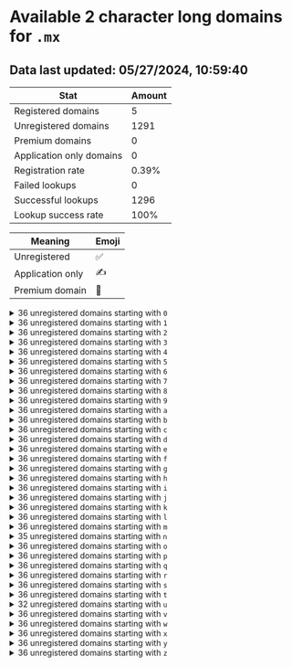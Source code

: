 # Available 2 character long domains for `.mx`

## Data last updated: 05/27/2024, 10:59:40

|Stat|Amount|
|--|--|
|Registered domains|5|
|Unregistered domains|1291|
|Premium domains|0|
|Application only domains|0|
|Registration rate|0.39%|
|Failed lookups|0|
|Successful lookups|1296|
|Lookup success rate|100%|


|Meaning|Emoji|
|--|--|
|Unregistered|:white_check_mark:|
|Application only|:writing_hand:|
|Premium domain|:gem:|

<details>
<summary>36 unregistered domains starting with <bold><code>0</code></bold></summary>

|Type|Domain|
|--|--|
|:white_check_mark:|`00.mx`|
|:white_check_mark:|`01.mx`|
|:white_check_mark:|`02.mx`|
|:white_check_mark:|`03.mx`|
|:white_check_mark:|`04.mx`|
|:white_check_mark:|`05.mx`|
|:white_check_mark:|`06.mx`|
|:white_check_mark:|`07.mx`|
|:white_check_mark:|`08.mx`|
|:white_check_mark:|`09.mx`|
|:white_check_mark:|`0a.mx`|
|:white_check_mark:|`0b.mx`|
|:white_check_mark:|`0c.mx`|
|:white_check_mark:|`0d.mx`|
|:white_check_mark:|`0e.mx`|
|:white_check_mark:|`0f.mx`|
|:white_check_mark:|`0g.mx`|
|:white_check_mark:|`0h.mx`|
|:white_check_mark:|`0i.mx`|
|:white_check_mark:|`0j.mx`|
|:white_check_mark:|`0k.mx`|
|:white_check_mark:|`0l.mx`|
|:white_check_mark:|`0m.mx`|
|:white_check_mark:|`0n.mx`|
|:white_check_mark:|`0o.mx`|
|:white_check_mark:|`0p.mx`|
|:white_check_mark:|`0q.mx`|
|:white_check_mark:|`0r.mx`|
|:white_check_mark:|`0s.mx`|
|:white_check_mark:|`0t.mx`|
|:white_check_mark:|`0u.mx`|
|:white_check_mark:|`0v.mx`|
|:white_check_mark:|`0w.mx`|
|:white_check_mark:|`0x.mx`|
|:white_check_mark:|`0y.mx`|
|:white_check_mark:|`0z.mx`|
</details>
<details>
<summary>36 unregistered domains starting with <bold><code>1</code></bold></summary>

|Type|Domain|
|--|--|
|:white_check_mark:|`10.mx`|
|:white_check_mark:|`11.mx`|
|:white_check_mark:|`12.mx`|
|:white_check_mark:|`13.mx`|
|:white_check_mark:|`14.mx`|
|:white_check_mark:|`15.mx`|
|:white_check_mark:|`16.mx`|
|:white_check_mark:|`17.mx`|
|:white_check_mark:|`18.mx`|
|:white_check_mark:|`19.mx`|
|:white_check_mark:|`1a.mx`|
|:white_check_mark:|`1b.mx`|
|:white_check_mark:|`1c.mx`|
|:white_check_mark:|`1d.mx`|
|:white_check_mark:|`1e.mx`|
|:white_check_mark:|`1f.mx`|
|:white_check_mark:|`1g.mx`|
|:white_check_mark:|`1h.mx`|
|:white_check_mark:|`1i.mx`|
|:white_check_mark:|`1j.mx`|
|:white_check_mark:|`1k.mx`|
|:white_check_mark:|`1l.mx`|
|:white_check_mark:|`1m.mx`|
|:white_check_mark:|`1n.mx`|
|:white_check_mark:|`1o.mx`|
|:white_check_mark:|`1p.mx`|
|:white_check_mark:|`1q.mx`|
|:white_check_mark:|`1r.mx`|
|:white_check_mark:|`1s.mx`|
|:white_check_mark:|`1t.mx`|
|:white_check_mark:|`1u.mx`|
|:white_check_mark:|`1v.mx`|
|:white_check_mark:|`1w.mx`|
|:white_check_mark:|`1x.mx`|
|:white_check_mark:|`1y.mx`|
|:white_check_mark:|`1z.mx`|
</details>
<details>
<summary>36 unregistered domains starting with <bold><code>2</code></bold></summary>

|Type|Domain|
|--|--|
|:white_check_mark:|`20.mx`|
|:white_check_mark:|`21.mx`|
|:white_check_mark:|`22.mx`|
|:white_check_mark:|`23.mx`|
|:white_check_mark:|`24.mx`|
|:white_check_mark:|`25.mx`|
|:white_check_mark:|`26.mx`|
|:white_check_mark:|`27.mx`|
|:white_check_mark:|`28.mx`|
|:white_check_mark:|`29.mx`|
|:white_check_mark:|`2a.mx`|
|:white_check_mark:|`2b.mx`|
|:white_check_mark:|`2c.mx`|
|:white_check_mark:|`2d.mx`|
|:white_check_mark:|`2e.mx`|
|:white_check_mark:|`2f.mx`|
|:white_check_mark:|`2g.mx`|
|:white_check_mark:|`2h.mx`|
|:white_check_mark:|`2i.mx`|
|:white_check_mark:|`2j.mx`|
|:white_check_mark:|`2k.mx`|
|:white_check_mark:|`2l.mx`|
|:white_check_mark:|`2m.mx`|
|:white_check_mark:|`2n.mx`|
|:white_check_mark:|`2o.mx`|
|:white_check_mark:|`2p.mx`|
|:white_check_mark:|`2q.mx`|
|:white_check_mark:|`2r.mx`|
|:white_check_mark:|`2s.mx`|
|:white_check_mark:|`2t.mx`|
|:white_check_mark:|`2u.mx`|
|:white_check_mark:|`2v.mx`|
|:white_check_mark:|`2w.mx`|
|:white_check_mark:|`2x.mx`|
|:white_check_mark:|`2y.mx`|
|:white_check_mark:|`2z.mx`|
</details>
<details>
<summary>36 unregistered domains starting with <bold><code>3</code></bold></summary>

|Type|Domain|
|--|--|
|:white_check_mark:|`30.mx`|
|:white_check_mark:|`31.mx`|
|:white_check_mark:|`32.mx`|
|:white_check_mark:|`33.mx`|
|:white_check_mark:|`34.mx`|
|:white_check_mark:|`35.mx`|
|:white_check_mark:|`36.mx`|
|:white_check_mark:|`37.mx`|
|:white_check_mark:|`38.mx`|
|:white_check_mark:|`39.mx`|
|:white_check_mark:|`3a.mx`|
|:white_check_mark:|`3b.mx`|
|:white_check_mark:|`3c.mx`|
|:white_check_mark:|`3d.mx`|
|:white_check_mark:|`3e.mx`|
|:white_check_mark:|`3f.mx`|
|:white_check_mark:|`3g.mx`|
|:white_check_mark:|`3h.mx`|
|:white_check_mark:|`3i.mx`|
|:white_check_mark:|`3j.mx`|
|:white_check_mark:|`3k.mx`|
|:white_check_mark:|`3l.mx`|
|:white_check_mark:|`3m.mx`|
|:white_check_mark:|`3n.mx`|
|:white_check_mark:|`3o.mx`|
|:white_check_mark:|`3p.mx`|
|:white_check_mark:|`3q.mx`|
|:white_check_mark:|`3r.mx`|
|:white_check_mark:|`3s.mx`|
|:white_check_mark:|`3t.mx`|
|:white_check_mark:|`3u.mx`|
|:white_check_mark:|`3v.mx`|
|:white_check_mark:|`3w.mx`|
|:white_check_mark:|`3x.mx`|
|:white_check_mark:|`3y.mx`|
|:white_check_mark:|`3z.mx`|
</details>
<details>
<summary>36 unregistered domains starting with <bold><code>4</code></bold></summary>

|Type|Domain|
|--|--|
|:white_check_mark:|`40.mx`|
|:white_check_mark:|`41.mx`|
|:white_check_mark:|`42.mx`|
|:white_check_mark:|`43.mx`|
|:white_check_mark:|`44.mx`|
|:white_check_mark:|`45.mx`|
|:white_check_mark:|`46.mx`|
|:white_check_mark:|`47.mx`|
|:white_check_mark:|`48.mx`|
|:white_check_mark:|`49.mx`|
|:white_check_mark:|`4a.mx`|
|:white_check_mark:|`4b.mx`|
|:white_check_mark:|`4c.mx`|
|:white_check_mark:|`4d.mx`|
|:white_check_mark:|`4e.mx`|
|:white_check_mark:|`4f.mx`|
|:white_check_mark:|`4g.mx`|
|:white_check_mark:|`4h.mx`|
|:white_check_mark:|`4i.mx`|
|:white_check_mark:|`4j.mx`|
|:white_check_mark:|`4k.mx`|
|:white_check_mark:|`4l.mx`|
|:white_check_mark:|`4m.mx`|
|:white_check_mark:|`4n.mx`|
|:white_check_mark:|`4o.mx`|
|:white_check_mark:|`4p.mx`|
|:white_check_mark:|`4q.mx`|
|:white_check_mark:|`4r.mx`|
|:white_check_mark:|`4s.mx`|
|:white_check_mark:|`4t.mx`|
|:white_check_mark:|`4u.mx`|
|:white_check_mark:|`4v.mx`|
|:white_check_mark:|`4w.mx`|
|:white_check_mark:|`4x.mx`|
|:white_check_mark:|`4y.mx`|
|:white_check_mark:|`4z.mx`|
</details>
<details>
<summary>36 unregistered domains starting with <bold><code>5</code></bold></summary>

|Type|Domain|
|--|--|
|:white_check_mark:|`50.mx`|
|:white_check_mark:|`51.mx`|
|:white_check_mark:|`52.mx`|
|:white_check_mark:|`53.mx`|
|:white_check_mark:|`54.mx`|
|:white_check_mark:|`55.mx`|
|:white_check_mark:|`56.mx`|
|:white_check_mark:|`57.mx`|
|:white_check_mark:|`58.mx`|
|:white_check_mark:|`59.mx`|
|:white_check_mark:|`5a.mx`|
|:white_check_mark:|`5b.mx`|
|:white_check_mark:|`5c.mx`|
|:white_check_mark:|`5d.mx`|
|:white_check_mark:|`5e.mx`|
|:white_check_mark:|`5f.mx`|
|:white_check_mark:|`5g.mx`|
|:white_check_mark:|`5h.mx`|
|:white_check_mark:|`5i.mx`|
|:white_check_mark:|`5j.mx`|
|:white_check_mark:|`5k.mx`|
|:white_check_mark:|`5l.mx`|
|:white_check_mark:|`5m.mx`|
|:white_check_mark:|`5n.mx`|
|:white_check_mark:|`5o.mx`|
|:white_check_mark:|`5p.mx`|
|:white_check_mark:|`5q.mx`|
|:white_check_mark:|`5r.mx`|
|:white_check_mark:|`5s.mx`|
|:white_check_mark:|`5t.mx`|
|:white_check_mark:|`5u.mx`|
|:white_check_mark:|`5v.mx`|
|:white_check_mark:|`5w.mx`|
|:white_check_mark:|`5x.mx`|
|:white_check_mark:|`5y.mx`|
|:white_check_mark:|`5z.mx`|
</details>
<details>
<summary>36 unregistered domains starting with <bold><code>6</code></bold></summary>

|Type|Domain|
|--|--|
|:white_check_mark:|`60.mx`|
|:white_check_mark:|`61.mx`|
|:white_check_mark:|`62.mx`|
|:white_check_mark:|`63.mx`|
|:white_check_mark:|`64.mx`|
|:white_check_mark:|`65.mx`|
|:white_check_mark:|`66.mx`|
|:white_check_mark:|`67.mx`|
|:white_check_mark:|`68.mx`|
|:white_check_mark:|`69.mx`|
|:white_check_mark:|`6a.mx`|
|:white_check_mark:|`6b.mx`|
|:white_check_mark:|`6c.mx`|
|:white_check_mark:|`6d.mx`|
|:white_check_mark:|`6e.mx`|
|:white_check_mark:|`6f.mx`|
|:white_check_mark:|`6g.mx`|
|:white_check_mark:|`6h.mx`|
|:white_check_mark:|`6i.mx`|
|:white_check_mark:|`6j.mx`|
|:white_check_mark:|`6k.mx`|
|:white_check_mark:|`6l.mx`|
|:white_check_mark:|`6m.mx`|
|:white_check_mark:|`6n.mx`|
|:white_check_mark:|`6o.mx`|
|:white_check_mark:|`6p.mx`|
|:white_check_mark:|`6q.mx`|
|:white_check_mark:|`6r.mx`|
|:white_check_mark:|`6s.mx`|
|:white_check_mark:|`6t.mx`|
|:white_check_mark:|`6u.mx`|
|:white_check_mark:|`6v.mx`|
|:white_check_mark:|`6w.mx`|
|:white_check_mark:|`6x.mx`|
|:white_check_mark:|`6y.mx`|
|:white_check_mark:|`6z.mx`|
</details>
<details>
<summary>36 unregistered domains starting with <bold><code>7</code></bold></summary>

|Type|Domain|
|--|--|
|:white_check_mark:|`70.mx`|
|:white_check_mark:|`71.mx`|
|:white_check_mark:|`72.mx`|
|:white_check_mark:|`73.mx`|
|:white_check_mark:|`74.mx`|
|:white_check_mark:|`75.mx`|
|:white_check_mark:|`76.mx`|
|:white_check_mark:|`77.mx`|
|:white_check_mark:|`78.mx`|
|:white_check_mark:|`79.mx`|
|:white_check_mark:|`7a.mx`|
|:white_check_mark:|`7b.mx`|
|:white_check_mark:|`7c.mx`|
|:white_check_mark:|`7d.mx`|
|:white_check_mark:|`7e.mx`|
|:white_check_mark:|`7f.mx`|
|:white_check_mark:|`7g.mx`|
|:white_check_mark:|`7h.mx`|
|:white_check_mark:|`7i.mx`|
|:white_check_mark:|`7j.mx`|
|:white_check_mark:|`7k.mx`|
|:white_check_mark:|`7l.mx`|
|:white_check_mark:|`7m.mx`|
|:white_check_mark:|`7n.mx`|
|:white_check_mark:|`7o.mx`|
|:white_check_mark:|`7p.mx`|
|:white_check_mark:|`7q.mx`|
|:white_check_mark:|`7r.mx`|
|:white_check_mark:|`7s.mx`|
|:white_check_mark:|`7t.mx`|
|:white_check_mark:|`7u.mx`|
|:white_check_mark:|`7v.mx`|
|:white_check_mark:|`7w.mx`|
|:white_check_mark:|`7x.mx`|
|:white_check_mark:|`7y.mx`|
|:white_check_mark:|`7z.mx`|
</details>
<details>
<summary>36 unregistered domains starting with <bold><code>8</code></bold></summary>

|Type|Domain|
|--|--|
|:white_check_mark:|`80.mx`|
|:white_check_mark:|`81.mx`|
|:white_check_mark:|`82.mx`|
|:white_check_mark:|`83.mx`|
|:white_check_mark:|`84.mx`|
|:white_check_mark:|`85.mx`|
|:white_check_mark:|`86.mx`|
|:white_check_mark:|`87.mx`|
|:white_check_mark:|`88.mx`|
|:white_check_mark:|`89.mx`|
|:white_check_mark:|`8a.mx`|
|:white_check_mark:|`8b.mx`|
|:white_check_mark:|`8c.mx`|
|:white_check_mark:|`8d.mx`|
|:white_check_mark:|`8e.mx`|
|:white_check_mark:|`8f.mx`|
|:white_check_mark:|`8g.mx`|
|:white_check_mark:|`8h.mx`|
|:white_check_mark:|`8i.mx`|
|:white_check_mark:|`8j.mx`|
|:white_check_mark:|`8k.mx`|
|:white_check_mark:|`8l.mx`|
|:white_check_mark:|`8m.mx`|
|:white_check_mark:|`8n.mx`|
|:white_check_mark:|`8o.mx`|
|:white_check_mark:|`8p.mx`|
|:white_check_mark:|`8q.mx`|
|:white_check_mark:|`8r.mx`|
|:white_check_mark:|`8s.mx`|
|:white_check_mark:|`8t.mx`|
|:white_check_mark:|`8u.mx`|
|:white_check_mark:|`8v.mx`|
|:white_check_mark:|`8w.mx`|
|:white_check_mark:|`8x.mx`|
|:white_check_mark:|`8y.mx`|
|:white_check_mark:|`8z.mx`|
</details>
<details>
<summary>36 unregistered domains starting with <bold><code>9</code></bold></summary>

|Type|Domain|
|--|--|
|:white_check_mark:|`90.mx`|
|:white_check_mark:|`91.mx`|
|:white_check_mark:|`92.mx`|
|:white_check_mark:|`93.mx`|
|:white_check_mark:|`94.mx`|
|:white_check_mark:|`95.mx`|
|:white_check_mark:|`96.mx`|
|:white_check_mark:|`97.mx`|
|:white_check_mark:|`98.mx`|
|:white_check_mark:|`99.mx`|
|:white_check_mark:|`9a.mx`|
|:white_check_mark:|`9b.mx`|
|:white_check_mark:|`9c.mx`|
|:white_check_mark:|`9d.mx`|
|:white_check_mark:|`9e.mx`|
|:white_check_mark:|`9f.mx`|
|:white_check_mark:|`9g.mx`|
|:white_check_mark:|`9h.mx`|
|:white_check_mark:|`9i.mx`|
|:white_check_mark:|`9j.mx`|
|:white_check_mark:|`9k.mx`|
|:white_check_mark:|`9l.mx`|
|:white_check_mark:|`9m.mx`|
|:white_check_mark:|`9n.mx`|
|:white_check_mark:|`9o.mx`|
|:white_check_mark:|`9p.mx`|
|:white_check_mark:|`9q.mx`|
|:white_check_mark:|`9r.mx`|
|:white_check_mark:|`9s.mx`|
|:white_check_mark:|`9t.mx`|
|:white_check_mark:|`9u.mx`|
|:white_check_mark:|`9v.mx`|
|:white_check_mark:|`9w.mx`|
|:white_check_mark:|`9x.mx`|
|:white_check_mark:|`9y.mx`|
|:white_check_mark:|`9z.mx`|
</details>
<details>
<summary>36 unregistered domains starting with <bold><code>a</code></bold></summary>

|Type|Domain|
|--|--|
|:white_check_mark:|`a0.mx`|
|:white_check_mark:|`a1.mx`|
|:white_check_mark:|`a2.mx`|
|:white_check_mark:|`a3.mx`|
|:white_check_mark:|`a4.mx`|
|:white_check_mark:|`a5.mx`|
|:white_check_mark:|`a6.mx`|
|:white_check_mark:|`a7.mx`|
|:white_check_mark:|`a8.mx`|
|:white_check_mark:|`a9.mx`|
|:white_check_mark:|`aa.mx`|
|:white_check_mark:|`ab.mx`|
|:white_check_mark:|`ac.mx`|
|:white_check_mark:|`ad.mx`|
|:white_check_mark:|`ae.mx`|
|:white_check_mark:|`af.mx`|
|:white_check_mark:|`ag.mx`|
|:white_check_mark:|`ah.mx`|
|:white_check_mark:|`ai.mx`|
|:white_check_mark:|`aj.mx`|
|:white_check_mark:|`ak.mx`|
|:white_check_mark:|`al.mx`|
|:white_check_mark:|`am.mx`|
|:white_check_mark:|`an.mx`|
|:white_check_mark:|`ao.mx`|
|:white_check_mark:|`ap.mx`|
|:white_check_mark:|`aq.mx`|
|:white_check_mark:|`ar.mx`|
|:white_check_mark:|`as.mx`|
|:white_check_mark:|`at.mx`|
|:white_check_mark:|`au.mx`|
|:white_check_mark:|`av.mx`|
|:white_check_mark:|`aw.mx`|
|:white_check_mark:|`ax.mx`|
|:white_check_mark:|`ay.mx`|
|:white_check_mark:|`az.mx`|
</details>
<details>
<summary>36 unregistered domains starting with <bold><code>b</code></bold></summary>

|Type|Domain|
|--|--|
|:white_check_mark:|`b0.mx`|
|:white_check_mark:|`b1.mx`|
|:white_check_mark:|`b2.mx`|
|:white_check_mark:|`b3.mx`|
|:white_check_mark:|`b4.mx`|
|:white_check_mark:|`b5.mx`|
|:white_check_mark:|`b6.mx`|
|:white_check_mark:|`b7.mx`|
|:white_check_mark:|`b8.mx`|
|:white_check_mark:|`b9.mx`|
|:white_check_mark:|`ba.mx`|
|:white_check_mark:|`bb.mx`|
|:white_check_mark:|`bc.mx`|
|:white_check_mark:|`bd.mx`|
|:white_check_mark:|`be.mx`|
|:white_check_mark:|`bf.mx`|
|:white_check_mark:|`bg.mx`|
|:white_check_mark:|`bh.mx`|
|:white_check_mark:|`bi.mx`|
|:white_check_mark:|`bj.mx`|
|:white_check_mark:|`bk.mx`|
|:white_check_mark:|`bl.mx`|
|:white_check_mark:|`bm.mx`|
|:white_check_mark:|`bn.mx`|
|:white_check_mark:|`bo.mx`|
|:white_check_mark:|`bp.mx`|
|:white_check_mark:|`bq.mx`|
|:white_check_mark:|`br.mx`|
|:white_check_mark:|`bs.mx`|
|:white_check_mark:|`bt.mx`|
|:white_check_mark:|`bu.mx`|
|:white_check_mark:|`bv.mx`|
|:white_check_mark:|`bw.mx`|
|:white_check_mark:|`bx.mx`|
|:white_check_mark:|`by.mx`|
|:white_check_mark:|`bz.mx`|
</details>
<details>
<summary>36 unregistered domains starting with <bold><code>c</code></bold></summary>

|Type|Domain|
|--|--|
|:white_check_mark:|`c0.mx`|
|:white_check_mark:|`c1.mx`|
|:white_check_mark:|`c2.mx`|
|:white_check_mark:|`c3.mx`|
|:white_check_mark:|`c4.mx`|
|:white_check_mark:|`c5.mx`|
|:white_check_mark:|`c6.mx`|
|:white_check_mark:|`c7.mx`|
|:white_check_mark:|`c8.mx`|
|:white_check_mark:|`c9.mx`|
|:white_check_mark:|`ca.mx`|
|:white_check_mark:|`cb.mx`|
|:white_check_mark:|`cc.mx`|
|:white_check_mark:|`cd.mx`|
|:white_check_mark:|`ce.mx`|
|:white_check_mark:|`cf.mx`|
|:white_check_mark:|`cg.mx`|
|:white_check_mark:|`ch.mx`|
|:white_check_mark:|`ci.mx`|
|:white_check_mark:|`cj.mx`|
|:white_check_mark:|`ck.mx`|
|:white_check_mark:|`cl.mx`|
|:white_check_mark:|`cm.mx`|
|:white_check_mark:|`cn.mx`|
|:white_check_mark:|`co.mx`|
|:white_check_mark:|`cp.mx`|
|:white_check_mark:|`cq.mx`|
|:white_check_mark:|`cr.mx`|
|:white_check_mark:|`cs.mx`|
|:white_check_mark:|`ct.mx`|
|:white_check_mark:|`cu.mx`|
|:white_check_mark:|`cv.mx`|
|:white_check_mark:|`cw.mx`|
|:white_check_mark:|`cx.mx`|
|:white_check_mark:|`cy.mx`|
|:white_check_mark:|`cz.mx`|
</details>
<details>
<summary>36 unregistered domains starting with <bold><code>d</code></bold></summary>

|Type|Domain|
|--|--|
|:white_check_mark:|`d0.mx`|
|:white_check_mark:|`d1.mx`|
|:white_check_mark:|`d2.mx`|
|:white_check_mark:|`d3.mx`|
|:white_check_mark:|`d4.mx`|
|:white_check_mark:|`d5.mx`|
|:white_check_mark:|`d6.mx`|
|:white_check_mark:|`d7.mx`|
|:white_check_mark:|`d8.mx`|
|:white_check_mark:|`d9.mx`|
|:white_check_mark:|`da.mx`|
|:white_check_mark:|`db.mx`|
|:white_check_mark:|`dc.mx`|
|:white_check_mark:|`dd.mx`|
|:white_check_mark:|`de.mx`|
|:white_check_mark:|`df.mx`|
|:white_check_mark:|`dg.mx`|
|:white_check_mark:|`dh.mx`|
|:white_check_mark:|`di.mx`|
|:white_check_mark:|`dj.mx`|
|:white_check_mark:|`dk.mx`|
|:white_check_mark:|`dl.mx`|
|:white_check_mark:|`dm.mx`|
|:white_check_mark:|`dn.mx`|
|:white_check_mark:|`do.mx`|
|:white_check_mark:|`dp.mx`|
|:white_check_mark:|`dq.mx`|
|:white_check_mark:|`dr.mx`|
|:white_check_mark:|`ds.mx`|
|:white_check_mark:|`dt.mx`|
|:white_check_mark:|`du.mx`|
|:white_check_mark:|`dv.mx`|
|:white_check_mark:|`dw.mx`|
|:white_check_mark:|`dx.mx`|
|:white_check_mark:|`dy.mx`|
|:white_check_mark:|`dz.mx`|
</details>
<details>
<summary>36 unregistered domains starting with <bold><code>e</code></bold></summary>

|Type|Domain|
|--|--|
|:white_check_mark:|`e0.mx`|
|:white_check_mark:|`e1.mx`|
|:white_check_mark:|`e2.mx`|
|:white_check_mark:|`e3.mx`|
|:white_check_mark:|`e4.mx`|
|:white_check_mark:|`e5.mx`|
|:white_check_mark:|`e6.mx`|
|:white_check_mark:|`e7.mx`|
|:white_check_mark:|`e8.mx`|
|:white_check_mark:|`e9.mx`|
|:white_check_mark:|`ea.mx`|
|:white_check_mark:|`eb.mx`|
|:white_check_mark:|`ec.mx`|
|:white_check_mark:|`ed.mx`|
|:white_check_mark:|`ee.mx`|
|:white_check_mark:|`ef.mx`|
|:white_check_mark:|`eg.mx`|
|:white_check_mark:|`eh.mx`|
|:white_check_mark:|`ei.mx`|
|:white_check_mark:|`ej.mx`|
|:white_check_mark:|`ek.mx`|
|:white_check_mark:|`el.mx`|
|:white_check_mark:|`em.mx`|
|:white_check_mark:|`en.mx`|
|:white_check_mark:|`eo.mx`|
|:white_check_mark:|`ep.mx`|
|:white_check_mark:|`eq.mx`|
|:white_check_mark:|`er.mx`|
|:white_check_mark:|`es.mx`|
|:white_check_mark:|`et.mx`|
|:white_check_mark:|`eu.mx`|
|:white_check_mark:|`ev.mx`|
|:white_check_mark:|`ew.mx`|
|:white_check_mark:|`ex.mx`|
|:white_check_mark:|`ey.mx`|
|:white_check_mark:|`ez.mx`|
</details>
<details>
<summary>36 unregistered domains starting with <bold><code>f</code></bold></summary>

|Type|Domain|
|--|--|
|:white_check_mark:|`f0.mx`|
|:white_check_mark:|`f1.mx`|
|:white_check_mark:|`f2.mx`|
|:white_check_mark:|`f3.mx`|
|:white_check_mark:|`f4.mx`|
|:white_check_mark:|`f5.mx`|
|:white_check_mark:|`f6.mx`|
|:white_check_mark:|`f7.mx`|
|:white_check_mark:|`f8.mx`|
|:white_check_mark:|`f9.mx`|
|:white_check_mark:|`fa.mx`|
|:white_check_mark:|`fb.mx`|
|:white_check_mark:|`fc.mx`|
|:white_check_mark:|`fd.mx`|
|:white_check_mark:|`fe.mx`|
|:white_check_mark:|`ff.mx`|
|:white_check_mark:|`fg.mx`|
|:white_check_mark:|`fh.mx`|
|:white_check_mark:|`fi.mx`|
|:white_check_mark:|`fj.mx`|
|:white_check_mark:|`fk.mx`|
|:white_check_mark:|`fl.mx`|
|:white_check_mark:|`fm.mx`|
|:white_check_mark:|`fn.mx`|
|:white_check_mark:|`fo.mx`|
|:white_check_mark:|`fp.mx`|
|:white_check_mark:|`fq.mx`|
|:white_check_mark:|`fr.mx`|
|:white_check_mark:|`fs.mx`|
|:white_check_mark:|`ft.mx`|
|:white_check_mark:|`fu.mx`|
|:white_check_mark:|`fv.mx`|
|:white_check_mark:|`fw.mx`|
|:white_check_mark:|`fx.mx`|
|:white_check_mark:|`fy.mx`|
|:white_check_mark:|`fz.mx`|
</details>
<details>
<summary>36 unregistered domains starting with <bold><code>g</code></bold></summary>

|Type|Domain|
|--|--|
|:white_check_mark:|`g0.mx`|
|:white_check_mark:|`g1.mx`|
|:white_check_mark:|`g2.mx`|
|:white_check_mark:|`g3.mx`|
|:white_check_mark:|`g4.mx`|
|:white_check_mark:|`g5.mx`|
|:white_check_mark:|`g6.mx`|
|:white_check_mark:|`g7.mx`|
|:white_check_mark:|`g8.mx`|
|:white_check_mark:|`g9.mx`|
|:white_check_mark:|`ga.mx`|
|:white_check_mark:|`gb.mx`|
|:white_check_mark:|`gc.mx`|
|:white_check_mark:|`gd.mx`|
|:white_check_mark:|`ge.mx`|
|:white_check_mark:|`gf.mx`|
|:white_check_mark:|`gg.mx`|
|:white_check_mark:|`gh.mx`|
|:white_check_mark:|`gi.mx`|
|:white_check_mark:|`gj.mx`|
|:white_check_mark:|`gk.mx`|
|:white_check_mark:|`gl.mx`|
|:white_check_mark:|`gm.mx`|
|:white_check_mark:|`gn.mx`|
|:white_check_mark:|`go.mx`|
|:white_check_mark:|`gp.mx`|
|:white_check_mark:|`gq.mx`|
|:white_check_mark:|`gr.mx`|
|:white_check_mark:|`gs.mx`|
|:white_check_mark:|`gt.mx`|
|:white_check_mark:|`gu.mx`|
|:white_check_mark:|`gv.mx`|
|:white_check_mark:|`gw.mx`|
|:white_check_mark:|`gx.mx`|
|:white_check_mark:|`gy.mx`|
|:white_check_mark:|`gz.mx`|
</details>
<details>
<summary>36 unregistered domains starting with <bold><code>h</code></bold></summary>

|Type|Domain|
|--|--|
|:white_check_mark:|`h0.mx`|
|:white_check_mark:|`h1.mx`|
|:white_check_mark:|`h2.mx`|
|:white_check_mark:|`h3.mx`|
|:white_check_mark:|`h4.mx`|
|:white_check_mark:|`h5.mx`|
|:white_check_mark:|`h6.mx`|
|:white_check_mark:|`h7.mx`|
|:white_check_mark:|`h8.mx`|
|:white_check_mark:|`h9.mx`|
|:white_check_mark:|`ha.mx`|
|:white_check_mark:|`hb.mx`|
|:white_check_mark:|`hc.mx`|
|:white_check_mark:|`hd.mx`|
|:white_check_mark:|`he.mx`|
|:white_check_mark:|`hf.mx`|
|:white_check_mark:|`hg.mx`|
|:white_check_mark:|`hh.mx`|
|:white_check_mark:|`hi.mx`|
|:white_check_mark:|`hj.mx`|
|:white_check_mark:|`hk.mx`|
|:white_check_mark:|`hl.mx`|
|:white_check_mark:|`hm.mx`|
|:white_check_mark:|`hn.mx`|
|:white_check_mark:|`ho.mx`|
|:white_check_mark:|`hp.mx`|
|:white_check_mark:|`hq.mx`|
|:white_check_mark:|`hr.mx`|
|:white_check_mark:|`hs.mx`|
|:white_check_mark:|`ht.mx`|
|:white_check_mark:|`hu.mx`|
|:white_check_mark:|`hv.mx`|
|:white_check_mark:|`hw.mx`|
|:white_check_mark:|`hx.mx`|
|:white_check_mark:|`hy.mx`|
|:white_check_mark:|`hz.mx`|
</details>
<details>
<summary>36 unregistered domains starting with <bold><code>i</code></bold></summary>

|Type|Domain|
|--|--|
|:white_check_mark:|`i0.mx`|
|:white_check_mark:|`i1.mx`|
|:white_check_mark:|`i2.mx`|
|:white_check_mark:|`i3.mx`|
|:white_check_mark:|`i4.mx`|
|:white_check_mark:|`i5.mx`|
|:white_check_mark:|`i6.mx`|
|:white_check_mark:|`i7.mx`|
|:white_check_mark:|`i8.mx`|
|:white_check_mark:|`i9.mx`|
|:white_check_mark:|`ia.mx`|
|:white_check_mark:|`ib.mx`|
|:white_check_mark:|`ic.mx`|
|:white_check_mark:|`id.mx`|
|:white_check_mark:|`ie.mx`|
|:white_check_mark:|`if.mx`|
|:white_check_mark:|`ig.mx`|
|:white_check_mark:|`ih.mx`|
|:white_check_mark:|`ii.mx`|
|:white_check_mark:|`ij.mx`|
|:white_check_mark:|`ik.mx`|
|:white_check_mark:|`il.mx`|
|:white_check_mark:|`im.mx`|
|:white_check_mark:|`in.mx`|
|:white_check_mark:|`io.mx`|
|:white_check_mark:|`ip.mx`|
|:white_check_mark:|`iq.mx`|
|:white_check_mark:|`ir.mx`|
|:white_check_mark:|`is.mx`|
|:white_check_mark:|`it.mx`|
|:white_check_mark:|`iu.mx`|
|:white_check_mark:|`iv.mx`|
|:white_check_mark:|`iw.mx`|
|:white_check_mark:|`ix.mx`|
|:white_check_mark:|`iy.mx`|
|:white_check_mark:|`iz.mx`|
</details>
<details>
<summary>36 unregistered domains starting with <bold><code>j</code></bold></summary>

|Type|Domain|
|--|--|
|:white_check_mark:|`j0.mx`|
|:white_check_mark:|`j1.mx`|
|:white_check_mark:|`j2.mx`|
|:white_check_mark:|`j3.mx`|
|:white_check_mark:|`j4.mx`|
|:white_check_mark:|`j5.mx`|
|:white_check_mark:|`j6.mx`|
|:white_check_mark:|`j7.mx`|
|:white_check_mark:|`j8.mx`|
|:white_check_mark:|`j9.mx`|
|:white_check_mark:|`ja.mx`|
|:white_check_mark:|`jb.mx`|
|:white_check_mark:|`jc.mx`|
|:white_check_mark:|`jd.mx`|
|:white_check_mark:|`je.mx`|
|:white_check_mark:|`jf.mx`|
|:white_check_mark:|`jg.mx`|
|:white_check_mark:|`jh.mx`|
|:white_check_mark:|`ji.mx`|
|:white_check_mark:|`jj.mx`|
|:white_check_mark:|`jk.mx`|
|:white_check_mark:|`jl.mx`|
|:white_check_mark:|`jm.mx`|
|:white_check_mark:|`jn.mx`|
|:white_check_mark:|`jo.mx`|
|:white_check_mark:|`jp.mx`|
|:white_check_mark:|`jq.mx`|
|:white_check_mark:|`jr.mx`|
|:white_check_mark:|`js.mx`|
|:white_check_mark:|`jt.mx`|
|:white_check_mark:|`ju.mx`|
|:white_check_mark:|`jv.mx`|
|:white_check_mark:|`jw.mx`|
|:white_check_mark:|`jx.mx`|
|:white_check_mark:|`jy.mx`|
|:white_check_mark:|`jz.mx`|
</details>
<details>
<summary>36 unregistered domains starting with <bold><code>k</code></bold></summary>

|Type|Domain|
|--|--|
|:white_check_mark:|`k0.mx`|
|:white_check_mark:|`k1.mx`|
|:white_check_mark:|`k2.mx`|
|:white_check_mark:|`k3.mx`|
|:white_check_mark:|`k4.mx`|
|:white_check_mark:|`k5.mx`|
|:white_check_mark:|`k6.mx`|
|:white_check_mark:|`k7.mx`|
|:white_check_mark:|`k8.mx`|
|:white_check_mark:|`k9.mx`|
|:white_check_mark:|`ka.mx`|
|:white_check_mark:|`kb.mx`|
|:white_check_mark:|`kc.mx`|
|:white_check_mark:|`kd.mx`|
|:white_check_mark:|`ke.mx`|
|:white_check_mark:|`kf.mx`|
|:white_check_mark:|`kg.mx`|
|:white_check_mark:|`kh.mx`|
|:white_check_mark:|`ki.mx`|
|:white_check_mark:|`kj.mx`|
|:white_check_mark:|`kk.mx`|
|:white_check_mark:|`kl.mx`|
|:white_check_mark:|`km.mx`|
|:white_check_mark:|`kn.mx`|
|:white_check_mark:|`ko.mx`|
|:white_check_mark:|`kp.mx`|
|:white_check_mark:|`kq.mx`|
|:white_check_mark:|`kr.mx`|
|:white_check_mark:|`ks.mx`|
|:white_check_mark:|`kt.mx`|
|:white_check_mark:|`ku.mx`|
|:white_check_mark:|`kv.mx`|
|:white_check_mark:|`kw.mx`|
|:white_check_mark:|`kx.mx`|
|:white_check_mark:|`ky.mx`|
|:white_check_mark:|`kz.mx`|
</details>
<details>
<summary>36 unregistered domains starting with <bold><code>l</code></bold></summary>

|Type|Domain|
|--|--|
|:white_check_mark:|`l0.mx`|
|:white_check_mark:|`l1.mx`|
|:white_check_mark:|`l2.mx`|
|:white_check_mark:|`l3.mx`|
|:white_check_mark:|`l4.mx`|
|:white_check_mark:|`l5.mx`|
|:white_check_mark:|`l6.mx`|
|:white_check_mark:|`l7.mx`|
|:white_check_mark:|`l8.mx`|
|:white_check_mark:|`l9.mx`|
|:white_check_mark:|`la.mx`|
|:white_check_mark:|`lb.mx`|
|:white_check_mark:|`lc.mx`|
|:white_check_mark:|`ld.mx`|
|:white_check_mark:|`le.mx`|
|:white_check_mark:|`lf.mx`|
|:white_check_mark:|`lg.mx`|
|:white_check_mark:|`lh.mx`|
|:white_check_mark:|`li.mx`|
|:white_check_mark:|`lj.mx`|
|:white_check_mark:|`lk.mx`|
|:white_check_mark:|`ll.mx`|
|:white_check_mark:|`lm.mx`|
|:white_check_mark:|`ln.mx`|
|:white_check_mark:|`lo.mx`|
|:white_check_mark:|`lp.mx`|
|:white_check_mark:|`lq.mx`|
|:white_check_mark:|`lr.mx`|
|:white_check_mark:|`ls.mx`|
|:white_check_mark:|`lt.mx`|
|:white_check_mark:|`lu.mx`|
|:white_check_mark:|`lv.mx`|
|:white_check_mark:|`lw.mx`|
|:white_check_mark:|`lx.mx`|
|:white_check_mark:|`ly.mx`|
|:white_check_mark:|`lz.mx`|
</details>
<details>
<summary>36 unregistered domains starting with <bold><code>m</code></bold></summary>

|Type|Domain|
|--|--|
|:white_check_mark:|`m0.mx`|
|:white_check_mark:|`m1.mx`|
|:white_check_mark:|`m2.mx`|
|:white_check_mark:|`m3.mx`|
|:white_check_mark:|`m4.mx`|
|:white_check_mark:|`m5.mx`|
|:white_check_mark:|`m6.mx`|
|:white_check_mark:|`m7.mx`|
|:white_check_mark:|`m8.mx`|
|:white_check_mark:|`m9.mx`|
|:white_check_mark:|`ma.mx`|
|:white_check_mark:|`mb.mx`|
|:white_check_mark:|`mc.mx`|
|:white_check_mark:|`md.mx`|
|:white_check_mark:|`me.mx`|
|:white_check_mark:|`mf.mx`|
|:white_check_mark:|`mg.mx`|
|:white_check_mark:|`mh.mx`|
|:white_check_mark:|`mi.mx`|
|:white_check_mark:|`mj.mx`|
|:white_check_mark:|`mk.mx`|
|:white_check_mark:|`ml.mx`|
|:white_check_mark:|`mm.mx`|
|:white_check_mark:|`mn.mx`|
|:white_check_mark:|`mo.mx`|
|:white_check_mark:|`mp.mx`|
|:white_check_mark:|`mq.mx`|
|:white_check_mark:|`mr.mx`|
|:white_check_mark:|`ms.mx`|
|:white_check_mark:|`mt.mx`|
|:white_check_mark:|`mu.mx`|
|:white_check_mark:|`mv.mx`|
|:white_check_mark:|`mw.mx`|
|:white_check_mark:|`mx.mx`|
|:white_check_mark:|`my.mx`|
|:white_check_mark:|`mz.mx`|
</details>
<details>
<summary>35 unregistered domains starting with <bold><code>n</code></bold></summary>

|Type|Domain|
|--|--|
|:white_check_mark:|`n0.mx`|
|:white_check_mark:|`n1.mx`|
|:white_check_mark:|`n2.mx`|
|:white_check_mark:|`n3.mx`|
|:white_check_mark:|`n4.mx`|
|:white_check_mark:|`n5.mx`|
|:white_check_mark:|`n6.mx`|
|:white_check_mark:|`n7.mx`|
|:white_check_mark:|`n8.mx`|
|:white_check_mark:|`n9.mx`|
|:white_check_mark:|`na.mx`|
|:white_check_mark:|`nb.mx`|
|:white_check_mark:|`nc.mx`|
|:white_check_mark:|`nd.mx`|
|:white_check_mark:|`ne.mx`|
|:white_check_mark:|`nf.mx`|
|:white_check_mark:|`ng.mx`|
|:white_check_mark:|`nh.mx`|
|:white_check_mark:|`ni.mx`|
|:white_check_mark:|`nj.mx`|
|:white_check_mark:|`nk.mx`|
|:white_check_mark:|`nl.mx`|
|:white_check_mark:|`nm.mx`|
|:white_check_mark:|`nn.mx`|
|:white_check_mark:|`no.mx`|
|:white_check_mark:|`np.mx`|
|:white_check_mark:|`nq.mx`|
|:white_check_mark:|`nr.mx`|
|:white_check_mark:|`nt.mx`|
|:white_check_mark:|`nu.mx`|
|:white_check_mark:|`nv.mx`|
|:white_check_mark:|`nw.mx`|
|:white_check_mark:|`nx.mx`|
|:white_check_mark:|`ny.mx`|
|:white_check_mark:|`nz.mx`|
</details>
<details>
<summary>36 unregistered domains starting with <bold><code>o</code></bold></summary>

|Type|Domain|
|--|--|
|:white_check_mark:|`o0.mx`|
|:white_check_mark:|`o1.mx`|
|:white_check_mark:|`o2.mx`|
|:white_check_mark:|`o3.mx`|
|:white_check_mark:|`o4.mx`|
|:white_check_mark:|`o5.mx`|
|:white_check_mark:|`o6.mx`|
|:white_check_mark:|`o7.mx`|
|:white_check_mark:|`o8.mx`|
|:white_check_mark:|`o9.mx`|
|:white_check_mark:|`oa.mx`|
|:white_check_mark:|`ob.mx`|
|:white_check_mark:|`oc.mx`|
|:white_check_mark:|`od.mx`|
|:white_check_mark:|`oe.mx`|
|:white_check_mark:|`of.mx`|
|:white_check_mark:|`og.mx`|
|:white_check_mark:|`oh.mx`|
|:white_check_mark:|`oi.mx`|
|:white_check_mark:|`oj.mx`|
|:white_check_mark:|`ok.mx`|
|:white_check_mark:|`ol.mx`|
|:white_check_mark:|`om.mx`|
|:white_check_mark:|`on.mx`|
|:white_check_mark:|`oo.mx`|
|:white_check_mark:|`op.mx`|
|:white_check_mark:|`oq.mx`|
|:white_check_mark:|`or.mx`|
|:white_check_mark:|`os.mx`|
|:white_check_mark:|`ot.mx`|
|:white_check_mark:|`ou.mx`|
|:white_check_mark:|`ov.mx`|
|:white_check_mark:|`ow.mx`|
|:white_check_mark:|`ox.mx`|
|:white_check_mark:|`oy.mx`|
|:white_check_mark:|`oz.mx`|
</details>
<details>
<summary>36 unregistered domains starting with <bold><code>p</code></bold></summary>

|Type|Domain|
|--|--|
|:white_check_mark:|`p0.mx`|
|:white_check_mark:|`p1.mx`|
|:white_check_mark:|`p2.mx`|
|:white_check_mark:|`p3.mx`|
|:white_check_mark:|`p4.mx`|
|:white_check_mark:|`p5.mx`|
|:white_check_mark:|`p6.mx`|
|:white_check_mark:|`p7.mx`|
|:white_check_mark:|`p8.mx`|
|:white_check_mark:|`p9.mx`|
|:white_check_mark:|`pa.mx`|
|:white_check_mark:|`pb.mx`|
|:white_check_mark:|`pc.mx`|
|:white_check_mark:|`pd.mx`|
|:white_check_mark:|`pe.mx`|
|:white_check_mark:|`pf.mx`|
|:white_check_mark:|`pg.mx`|
|:white_check_mark:|`ph.mx`|
|:white_check_mark:|`pi.mx`|
|:white_check_mark:|`pj.mx`|
|:white_check_mark:|`pk.mx`|
|:white_check_mark:|`pl.mx`|
|:white_check_mark:|`pm.mx`|
|:white_check_mark:|`pn.mx`|
|:white_check_mark:|`po.mx`|
|:white_check_mark:|`pp.mx`|
|:white_check_mark:|`pq.mx`|
|:white_check_mark:|`pr.mx`|
|:white_check_mark:|`ps.mx`|
|:white_check_mark:|`pt.mx`|
|:white_check_mark:|`pu.mx`|
|:white_check_mark:|`pv.mx`|
|:white_check_mark:|`pw.mx`|
|:white_check_mark:|`px.mx`|
|:white_check_mark:|`py.mx`|
|:white_check_mark:|`pz.mx`|
</details>
<details>
<summary>36 unregistered domains starting with <bold><code>q</code></bold></summary>

|Type|Domain|
|--|--|
|:white_check_mark:|`q0.mx`|
|:white_check_mark:|`q1.mx`|
|:white_check_mark:|`q2.mx`|
|:white_check_mark:|`q3.mx`|
|:white_check_mark:|`q4.mx`|
|:white_check_mark:|`q5.mx`|
|:white_check_mark:|`q6.mx`|
|:white_check_mark:|`q7.mx`|
|:white_check_mark:|`q8.mx`|
|:white_check_mark:|`q9.mx`|
|:white_check_mark:|`qa.mx`|
|:white_check_mark:|`qb.mx`|
|:white_check_mark:|`qc.mx`|
|:white_check_mark:|`qd.mx`|
|:white_check_mark:|`qe.mx`|
|:white_check_mark:|`qf.mx`|
|:white_check_mark:|`qg.mx`|
|:white_check_mark:|`qh.mx`|
|:white_check_mark:|`qi.mx`|
|:white_check_mark:|`qj.mx`|
|:white_check_mark:|`qk.mx`|
|:white_check_mark:|`ql.mx`|
|:white_check_mark:|`qm.mx`|
|:white_check_mark:|`qn.mx`|
|:white_check_mark:|`qo.mx`|
|:white_check_mark:|`qp.mx`|
|:white_check_mark:|`qq.mx`|
|:white_check_mark:|`qr.mx`|
|:white_check_mark:|`qs.mx`|
|:white_check_mark:|`qt.mx`|
|:white_check_mark:|`qu.mx`|
|:white_check_mark:|`qv.mx`|
|:white_check_mark:|`qw.mx`|
|:white_check_mark:|`qx.mx`|
|:white_check_mark:|`qy.mx`|
|:white_check_mark:|`qz.mx`|
</details>
<details>
<summary>36 unregistered domains starting with <bold><code>r</code></bold></summary>

|Type|Domain|
|--|--|
|:white_check_mark:|`r0.mx`|
|:white_check_mark:|`r1.mx`|
|:white_check_mark:|`r2.mx`|
|:white_check_mark:|`r3.mx`|
|:white_check_mark:|`r4.mx`|
|:white_check_mark:|`r5.mx`|
|:white_check_mark:|`r6.mx`|
|:white_check_mark:|`r7.mx`|
|:white_check_mark:|`r8.mx`|
|:white_check_mark:|`r9.mx`|
|:white_check_mark:|`ra.mx`|
|:white_check_mark:|`rb.mx`|
|:white_check_mark:|`rc.mx`|
|:white_check_mark:|`rd.mx`|
|:white_check_mark:|`re.mx`|
|:white_check_mark:|`rf.mx`|
|:white_check_mark:|`rg.mx`|
|:white_check_mark:|`rh.mx`|
|:white_check_mark:|`ri.mx`|
|:white_check_mark:|`rj.mx`|
|:white_check_mark:|`rk.mx`|
|:white_check_mark:|`rl.mx`|
|:white_check_mark:|`rm.mx`|
|:white_check_mark:|`rn.mx`|
|:white_check_mark:|`ro.mx`|
|:white_check_mark:|`rp.mx`|
|:white_check_mark:|`rq.mx`|
|:white_check_mark:|`rr.mx`|
|:white_check_mark:|`rs.mx`|
|:white_check_mark:|`rt.mx`|
|:white_check_mark:|`ru.mx`|
|:white_check_mark:|`rv.mx`|
|:white_check_mark:|`rw.mx`|
|:white_check_mark:|`rx.mx`|
|:white_check_mark:|`ry.mx`|
|:white_check_mark:|`rz.mx`|
</details>
<details>
<summary>36 unregistered domains starting with <bold><code>s</code></bold></summary>

|Type|Domain|
|--|--|
|:white_check_mark:|`s0.mx`|
|:white_check_mark:|`s1.mx`|
|:white_check_mark:|`s2.mx`|
|:white_check_mark:|`s3.mx`|
|:white_check_mark:|`s4.mx`|
|:white_check_mark:|`s5.mx`|
|:white_check_mark:|`s6.mx`|
|:white_check_mark:|`s7.mx`|
|:white_check_mark:|`s8.mx`|
|:white_check_mark:|`s9.mx`|
|:white_check_mark:|`sa.mx`|
|:white_check_mark:|`sb.mx`|
|:white_check_mark:|`sc.mx`|
|:white_check_mark:|`sd.mx`|
|:white_check_mark:|`se.mx`|
|:white_check_mark:|`sf.mx`|
|:white_check_mark:|`sg.mx`|
|:white_check_mark:|`sh.mx`|
|:white_check_mark:|`si.mx`|
|:white_check_mark:|`sj.mx`|
|:white_check_mark:|`sk.mx`|
|:white_check_mark:|`sl.mx`|
|:white_check_mark:|`sm.mx`|
|:white_check_mark:|`sn.mx`|
|:white_check_mark:|`so.mx`|
|:white_check_mark:|`sp.mx`|
|:white_check_mark:|`sq.mx`|
|:white_check_mark:|`sr.mx`|
|:white_check_mark:|`ss.mx`|
|:white_check_mark:|`st.mx`|
|:white_check_mark:|`su.mx`|
|:white_check_mark:|`sv.mx`|
|:white_check_mark:|`sw.mx`|
|:white_check_mark:|`sx.mx`|
|:white_check_mark:|`sy.mx`|
|:white_check_mark:|`sz.mx`|
</details>
<details>
<summary>36 unregistered domains starting with <bold><code>t</code></bold></summary>

|Type|Domain|
|--|--|
|:white_check_mark:|`t0.mx`|
|:white_check_mark:|`t1.mx`|
|:white_check_mark:|`t2.mx`|
|:white_check_mark:|`t3.mx`|
|:white_check_mark:|`t4.mx`|
|:white_check_mark:|`t5.mx`|
|:white_check_mark:|`t6.mx`|
|:white_check_mark:|`t7.mx`|
|:white_check_mark:|`t8.mx`|
|:white_check_mark:|`t9.mx`|
|:white_check_mark:|`ta.mx`|
|:white_check_mark:|`tb.mx`|
|:white_check_mark:|`tc.mx`|
|:white_check_mark:|`td.mx`|
|:white_check_mark:|`te.mx`|
|:white_check_mark:|`tf.mx`|
|:white_check_mark:|`tg.mx`|
|:white_check_mark:|`th.mx`|
|:white_check_mark:|`ti.mx`|
|:white_check_mark:|`tj.mx`|
|:white_check_mark:|`tk.mx`|
|:white_check_mark:|`tl.mx`|
|:white_check_mark:|`tm.mx`|
|:white_check_mark:|`tn.mx`|
|:white_check_mark:|`to.mx`|
|:white_check_mark:|`tp.mx`|
|:white_check_mark:|`tq.mx`|
|:white_check_mark:|`tr.mx`|
|:white_check_mark:|`ts.mx`|
|:white_check_mark:|`tt.mx`|
|:white_check_mark:|`tu.mx`|
|:white_check_mark:|`tv.mx`|
|:white_check_mark:|`tw.mx`|
|:white_check_mark:|`tx.mx`|
|:white_check_mark:|`ty.mx`|
|:white_check_mark:|`tz.mx`|
</details>
<details>
<summary>32 unregistered domains starting with <bold><code>u</code></bold></summary>

|Type|Domain|
|--|--|
|:white_check_mark:|`u0.mx`|
|:white_check_mark:|`u1.mx`|
|:white_check_mark:|`u2.mx`|
|:white_check_mark:|`u3.mx`|
|:white_check_mark:|`u4.mx`|
|:white_check_mark:|`u5.mx`|
|:white_check_mark:|`u6.mx`|
|:white_check_mark:|`u7.mx`|
|:white_check_mark:|`u8.mx`|
|:white_check_mark:|`u9.mx`|
|:white_check_mark:|`ua.mx`|
|:white_check_mark:|`ub.mx`|
|:white_check_mark:|`uc.mx`|
|:white_check_mark:|`ud.mx`|
|:white_check_mark:|`ue.mx`|
|:white_check_mark:|`uf.mx`|
|:white_check_mark:|`ug.mx`|
|:white_check_mark:|`uh.mx`|
|:white_check_mark:|`ui.mx`|
|:white_check_mark:|`uj.mx`|
|:white_check_mark:|`uk.mx`|
|:white_check_mark:|`ul.mx`|
|:white_check_mark:|`um.mx`|
|:white_check_mark:|`uo.mx`|
|:white_check_mark:|`uq.mx`|
|:white_check_mark:|`us.mx`|
|:white_check_mark:|`ut.mx`|
|:white_check_mark:|`uu.mx`|
|:white_check_mark:|`uw.mx`|
|:white_check_mark:|`ux.mx`|
|:white_check_mark:|`uy.mx`|
|:white_check_mark:|`uz.mx`|
</details>
<details>
<summary>36 unregistered domains starting with <bold><code>v</code></bold></summary>

|Type|Domain|
|--|--|
|:white_check_mark:|`v0.mx`|
|:white_check_mark:|`v1.mx`|
|:white_check_mark:|`v2.mx`|
|:white_check_mark:|`v3.mx`|
|:white_check_mark:|`v4.mx`|
|:white_check_mark:|`v5.mx`|
|:white_check_mark:|`v6.mx`|
|:white_check_mark:|`v7.mx`|
|:white_check_mark:|`v8.mx`|
|:white_check_mark:|`v9.mx`|
|:white_check_mark:|`va.mx`|
|:white_check_mark:|`vb.mx`|
|:white_check_mark:|`vc.mx`|
|:white_check_mark:|`vd.mx`|
|:white_check_mark:|`ve.mx`|
|:white_check_mark:|`vf.mx`|
|:white_check_mark:|`vg.mx`|
|:white_check_mark:|`vh.mx`|
|:white_check_mark:|`vi.mx`|
|:white_check_mark:|`vj.mx`|
|:white_check_mark:|`vk.mx`|
|:white_check_mark:|`vl.mx`|
|:white_check_mark:|`vm.mx`|
|:white_check_mark:|`vn.mx`|
|:white_check_mark:|`vo.mx`|
|:white_check_mark:|`vp.mx`|
|:white_check_mark:|`vq.mx`|
|:white_check_mark:|`vr.mx`|
|:white_check_mark:|`vs.mx`|
|:white_check_mark:|`vt.mx`|
|:white_check_mark:|`vu.mx`|
|:white_check_mark:|`vv.mx`|
|:white_check_mark:|`vw.mx`|
|:white_check_mark:|`vx.mx`|
|:white_check_mark:|`vy.mx`|
|:white_check_mark:|`vz.mx`|
</details>
<details>
<summary>36 unregistered domains starting with <bold><code>w</code></bold></summary>

|Type|Domain|
|--|--|
|:white_check_mark:|`w0.mx`|
|:white_check_mark:|`w1.mx`|
|:white_check_mark:|`w2.mx`|
|:white_check_mark:|`w3.mx`|
|:white_check_mark:|`w4.mx`|
|:white_check_mark:|`w5.mx`|
|:white_check_mark:|`w6.mx`|
|:white_check_mark:|`w7.mx`|
|:white_check_mark:|`w8.mx`|
|:white_check_mark:|`w9.mx`|
|:white_check_mark:|`wa.mx`|
|:white_check_mark:|`wb.mx`|
|:white_check_mark:|`wc.mx`|
|:white_check_mark:|`wd.mx`|
|:white_check_mark:|`we.mx`|
|:white_check_mark:|`wf.mx`|
|:white_check_mark:|`wg.mx`|
|:white_check_mark:|`wh.mx`|
|:white_check_mark:|`wi.mx`|
|:white_check_mark:|`wj.mx`|
|:white_check_mark:|`wk.mx`|
|:white_check_mark:|`wl.mx`|
|:white_check_mark:|`wm.mx`|
|:white_check_mark:|`wn.mx`|
|:white_check_mark:|`wo.mx`|
|:white_check_mark:|`wp.mx`|
|:white_check_mark:|`wq.mx`|
|:white_check_mark:|`wr.mx`|
|:white_check_mark:|`ws.mx`|
|:white_check_mark:|`wt.mx`|
|:white_check_mark:|`wu.mx`|
|:white_check_mark:|`wv.mx`|
|:white_check_mark:|`ww.mx`|
|:white_check_mark:|`wx.mx`|
|:white_check_mark:|`wy.mx`|
|:white_check_mark:|`wz.mx`|
</details>
<details>
<summary>36 unregistered domains starting with <bold><code>x</code></bold></summary>

|Type|Domain|
|--|--|
|:white_check_mark:|`x0.mx`|
|:white_check_mark:|`x1.mx`|
|:white_check_mark:|`x2.mx`|
|:white_check_mark:|`x3.mx`|
|:white_check_mark:|`x4.mx`|
|:white_check_mark:|`x5.mx`|
|:white_check_mark:|`x6.mx`|
|:white_check_mark:|`x7.mx`|
|:white_check_mark:|`x8.mx`|
|:white_check_mark:|`x9.mx`|
|:white_check_mark:|`xa.mx`|
|:white_check_mark:|`xb.mx`|
|:white_check_mark:|`xc.mx`|
|:white_check_mark:|`xd.mx`|
|:white_check_mark:|`xe.mx`|
|:white_check_mark:|`xf.mx`|
|:white_check_mark:|`xg.mx`|
|:white_check_mark:|`xh.mx`|
|:white_check_mark:|`xi.mx`|
|:white_check_mark:|`xj.mx`|
|:white_check_mark:|`xk.mx`|
|:white_check_mark:|`xl.mx`|
|:white_check_mark:|`xm.mx`|
|:white_check_mark:|`xn.mx`|
|:white_check_mark:|`xo.mx`|
|:white_check_mark:|`xp.mx`|
|:white_check_mark:|`xq.mx`|
|:white_check_mark:|`xr.mx`|
|:white_check_mark:|`xs.mx`|
|:white_check_mark:|`xt.mx`|
|:white_check_mark:|`xu.mx`|
|:white_check_mark:|`xv.mx`|
|:white_check_mark:|`xw.mx`|
|:white_check_mark:|`xx.mx`|
|:white_check_mark:|`xy.mx`|
|:white_check_mark:|`xz.mx`|
</details>
<details>
<summary>36 unregistered domains starting with <bold><code>y</code></bold></summary>

|Type|Domain|
|--|--|
|:white_check_mark:|`y0.mx`|
|:white_check_mark:|`y1.mx`|
|:white_check_mark:|`y2.mx`|
|:white_check_mark:|`y3.mx`|
|:white_check_mark:|`y4.mx`|
|:white_check_mark:|`y5.mx`|
|:white_check_mark:|`y6.mx`|
|:white_check_mark:|`y7.mx`|
|:white_check_mark:|`y8.mx`|
|:white_check_mark:|`y9.mx`|
|:white_check_mark:|`ya.mx`|
|:white_check_mark:|`yb.mx`|
|:white_check_mark:|`yc.mx`|
|:white_check_mark:|`yd.mx`|
|:white_check_mark:|`ye.mx`|
|:white_check_mark:|`yf.mx`|
|:white_check_mark:|`yg.mx`|
|:white_check_mark:|`yh.mx`|
|:white_check_mark:|`yi.mx`|
|:white_check_mark:|`yj.mx`|
|:white_check_mark:|`yk.mx`|
|:white_check_mark:|`yl.mx`|
|:white_check_mark:|`ym.mx`|
|:white_check_mark:|`yn.mx`|
|:white_check_mark:|`yo.mx`|
|:white_check_mark:|`yp.mx`|
|:white_check_mark:|`yq.mx`|
|:white_check_mark:|`yr.mx`|
|:white_check_mark:|`ys.mx`|
|:white_check_mark:|`yt.mx`|
|:white_check_mark:|`yu.mx`|
|:white_check_mark:|`yv.mx`|
|:white_check_mark:|`yw.mx`|
|:white_check_mark:|`yx.mx`|
|:white_check_mark:|`yy.mx`|
|:white_check_mark:|`yz.mx`|
</details>
<details>
<summary>36 unregistered domains starting with <bold><code>z</code></bold></summary>

|Type|Domain|
|--|--|
|:white_check_mark:|`z0.mx`|
|:white_check_mark:|`z1.mx`|
|:white_check_mark:|`z2.mx`|
|:white_check_mark:|`z3.mx`|
|:white_check_mark:|`z4.mx`|
|:white_check_mark:|`z5.mx`|
|:white_check_mark:|`z6.mx`|
|:white_check_mark:|`z7.mx`|
|:white_check_mark:|`z8.mx`|
|:white_check_mark:|`z9.mx`|
|:white_check_mark:|`za.mx`|
|:white_check_mark:|`zb.mx`|
|:white_check_mark:|`zc.mx`|
|:white_check_mark:|`zd.mx`|
|:white_check_mark:|`ze.mx`|
|:white_check_mark:|`zf.mx`|
|:white_check_mark:|`zg.mx`|
|:white_check_mark:|`zh.mx`|
|:white_check_mark:|`zi.mx`|
|:white_check_mark:|`zj.mx`|
|:white_check_mark:|`zk.mx`|
|:white_check_mark:|`zl.mx`|
|:white_check_mark:|`zm.mx`|
|:white_check_mark:|`zn.mx`|
|:white_check_mark:|`zo.mx`|
|:white_check_mark:|`zp.mx`|
|:white_check_mark:|`zq.mx`|
|:white_check_mark:|`zr.mx`|
|:white_check_mark:|`zs.mx`|
|:white_check_mark:|`zt.mx`|
|:white_check_mark:|`zu.mx`|
|:white_check_mark:|`zv.mx`|
|:white_check_mark:|`zw.mx`|
|:white_check_mark:|`zx.mx`|
|:white_check_mark:|`zy.mx`|
|:white_check_mark:|`zz.mx`|
</details>